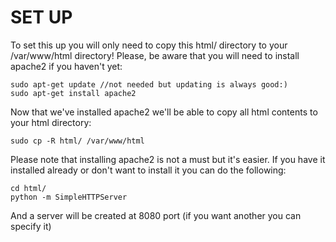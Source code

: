 # SET UP 

To set this up you will only need to copy this html/ directory to your /var/www/html directory! Please, be aware that you will need to install apache2 if you haven't yet:

```
sudo apt-get update //not needed but updating is always good:)
sudo apt-get install apache2
```

Now that we've installed apache2 we'll be able to copy all html contents to your html directory:

```
sudo cp -R html/ /var/www/html
```

Please note that installing apache2 is not a must but it's easier. If you have it installed already or don't want to install it you can do the following:

```
cd html/
python -m SimpleHTTPServer
```

And a server will be created at 8080 port (if you want another you can specify it)
